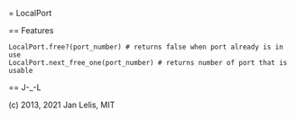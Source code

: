 = LocalPort

== Features

    LocalPort.free?(port_number) # returns false when port already is in use
    LocalPort.next_free_one(port_number) # returns number of port that is usable

== J-_-L

(c) 2013, 2021 Jan Lelis, MIT
